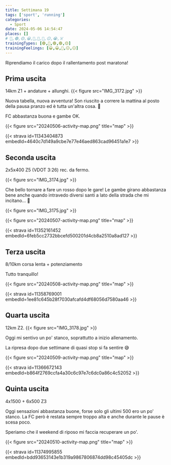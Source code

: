 ```yaml
---
title: Settimana 19
tags: ['sport', 'running']
categories:
  - Sport
date: 2024-05-06 14:54:47
places: []
# 🔴,🟢,🟡,😀,🙁,🫤,🙂,😐,😭,☠️
trainingTypes: [🟢,🔴,🟢,🟢,🟡]
trainingFeelings: [😀,😀,🙂,😐,😐]
---
```

Riprendiamo il carico dopo il rallentamento post maratona!
<!--more--> 

## Prima uscita
14km Z1 + andature + allunghi.
{{< figure src="IMG_3172.jpg" >}}

Nuova tabella, nuova avventura!
Son riuscito a correre la mattina al posto della pausa pranzo ed è tutta un'altra cosa. 🥳

FC abbastanza buona e gambe OK.

{{< figure src="20240506-activity-map.png" title="map" >}}

{{< strava id=11343404873 embedId=4640c7d149a9cbe7e77e46aed863cad96451a1e7 >}}

## Seconda uscita
2x5x400 Z5 (VDOT 3:26) rec. da fermo.

{{< figure src="IMG_3174.jpg" >}}

Che bello tornare a fare un rosso dopo le gare! 
Le gambe girano abbastanza bene anche quando intravedo diversi santi a lato della strada che mi incitano... 👻

{{< figure src="IMG_3175.jpg" >}}

{{< figure src="20240507-activity-map.png" title="map" >}}

{{< strava id=11352161452 embedId=6feb5cc2732bbcefd500201d4cb8a2510a8ad127 >}}

## Terza uscita
8/10km corsa lenta + potenziamento

Tutto tranquillo!

{{< figure src="20240508-activity-map.png" title="map" >}}

{{< strava id=11358769001 embedId=1ee81c645b28f7030afcafd4df68056d7580aa46 >}}

## Quarta uscita
12km Z2.
{{< figure src="IMG_3178.jpg" >}}

Oggi mi sentivo un po' stanco, soprattutto a inizio allenamento.

La ripresa dopo due settimane di quasi stop si fa sentire 😅

{{< figure src="20240509-activity-map.png" title="map" >}}

{{< strava id=11366672143 embedId=b864f2769ccfa4a30c6c97e7c6dc0a86c4c52052 >}}

## Quinta uscita
4x1500 + 6x500 Z3

Oggi sensazioni abbastanza buone, forse solo gli ultimi 500 ero un po' stanco. La FC però è restata sempre troppo alta e anche durante le pause è scesa poco.

Speriamo che il weekend di riposo mi faccia recuperare un po'.

{{< figure src="20240510-activity-map.png" title="map" >}}

{{< strava id=11374995855 embedId=bdd93653143e1b319a9867806874dd98c45405dc >}}
